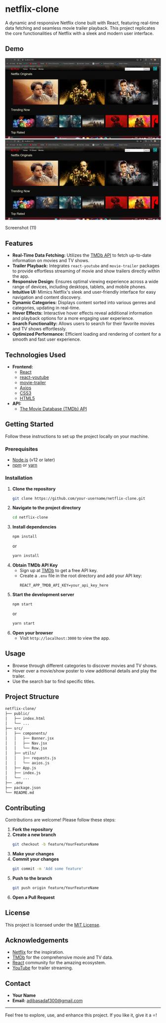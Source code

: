 # netflix-clone
A dynamic and responsive Netflix clone built with React, featuring real-time data fetching and seamless movie trailer playback. This project replicates the core functionalities of Netflix with a sleek and modern user interface.

## Demo

<!-- 
firebase link 
-->
![App Screenshot](Screenshot(11).png)
![Netflix Clone Screenshot](Screenshot(11).png)

Screenshot (11)


## Features

- **Real-Time Data Fetching:** Utilizes the [TMDb API](https://www.themoviedb.org/documentation/api) to fetch up-to-date information on movies and TV shows.
- **Trailer Playback:** Integrates `react-youtube` and `movie-trailer` packages to provide effortless streaming of movie and show trailers directly within the app.
- **Responsive Design:** Ensures optimal viewing experience across a wide range of devices, including desktops, tablets, and mobile phones.
- **Intuitive UI:** Mimics Netflix's sleek and user-friendly interface for easy navigation and content discovery.
- **Dynamic Categories:** Displays content sorted into various genres and categories, updating in real-time.
- **Hover Effects:** Interactive hover effects reveal additional information and playback options for a more engaging user experience.
- **Search Functionality:** Allows users to search for their favorite movies and TV shows effortlessly.
- **Optimized Performance:** Efficient loading and rendering of content for a smooth and fast user experience.

## Technologies Used

- **Frontend:**
  - [React](https://reactjs.org/)
  - [react-youtube](https://www.npmjs.com/package/react-youtube)
  - [movie-trailer](https://www.npmjs.com/package/movie-trailer)
  - [Axios](https://axios-http.com/)
  - [CSS3](https://developer.mozilla.org/en-US/docs/Web/CSS)
  - [HTML5](https://developer.mozilla.org/en-US/docs/Web/HTML)
- **API:**
  - [The Movie Database (TMDb) API](https://www.themoviedb.org/documentation/api)

## Getting Started

Follow these instructions to set up the project locally on your machine.

### Prerequisites

- [Node.js](https://nodejs.org/en/) (v12 or later)
- [npm](https://www.npmjs.com/) or [yarn](https://yarnpkg.com/)

### Installation

1. **Clone the repository**
   ```bash
   git clone https://github.com/your-username/netflix-clone.git
   ```
2. **Navigate to the project directory**
   ```bash
   cd netflix-clone
   ```
3. **Install dependencies**
   ```bash
   npm install
   ```
   or
   ```bash
   yarn install
   ```
4. **Obtain TMDb API Key**
   - Sign up at [TMDb](https://www.themoviedb.org/) to get a free API key.
   - Create a `.env` file in the root directory and add your API key:
     ```
     REACT_APP_TMDB_API_KEY=your_api_key_here
     ```
5. **Start the development server**
   ```bash
   npm start
   ```
   or
   ```bash
   yarn start
   ```
6. **Open your browser**
   - Visit `http://localhost:3000` to view the app.

## Usage

- Browse through different categories to discover movies and TV shows.
- Hover over a movie/show poster to view additional details and play the trailer.
- Use the search bar to find specific titles.
  
## Project Structure

```
netflix-clone/
├── public/
│   ├── index.html
│   └── ...
├── src/
│   ├── components/
│   │   ├── Banner.jsx
│   │   ├── Nav.jsx
│   │   └── Row.jsx
│   ├── utils/
│   │   ├── requests.js
│   │   └── axios.js
│   ├── App.js
│   ├── index.js
│   └── ...
├── .env
├── package.json
└── README.md
```

## Contributing

Contributions are welcome! Please follow these steps:

1. **Fork the repository**
2. **Create a new branch**
   ```bash
   git checkout -b feature/YourFeatureName
   ```
3. **Make your changes**
4. **Commit your changes**
   ```bash
   git commit -m 'Add some feature'
   ```
5. **Push to the branch**
   ```bash
   git push origin feature/YourFeatureName
   ```
6. **Open a Pull Request**

## License

This project is licensed under the [MIT License](LICENSE).

## Acknowledgements

- [Netflix](https://www.netflix.com/) for the inspiration.
- [TMDb](https://www.themoviedb.org/) for the comprehensive movie and TV data.
- [React](https://reactjs.org/) community for the amazing ecosystem.
- [YouTube](https://www.youtube.com/) for trailer streaming.

## Contact

- **Your Name**
- **Email:** adibasadaf300@gmail.com

---

Feel free to explore, use, and enhance this project. If you like it, give it a ⭐️!
